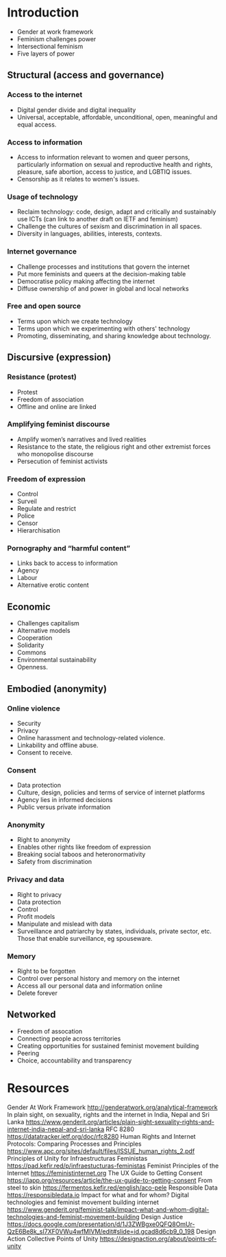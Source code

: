 # Introduction

 * Gender at work framework
 * Feminism challenges power
 * Intersectional feminism
 * Five layers of power

## Structural (access and governance)

### Access to the internet

 * Digital gender divide and digital inequality
 * Universal, acceptable, affordable, unconditional, open, meaningful and equal access.

### Access to information

 * Access to information relevant to women and queer persons, particularly information on sexual and reproductive health and rights, pleasure, safe abortion, access to justice, and LGBTIQ issues.
 * Censorship as it relates to women's issues.

### Usage of technology

 * Reclaim technology: code, design, adapt and critically and sustainably use ICTs (can link to another draft on IETF and feminism)
 * Challenge the cultures of sexism and discrimination in all spaces.
 * Diversity in languages, abilities, interests, contexts.

### Internet governance

 * Challenge processes and institutions that govern the internet
 * Put more feminists and queers at the decision-making table
 * Democratise policy making affecting the internet
 * Diffuse ownership of and power in global and local networks

### Free and open source

 * Terms upon which we create technology
 * Terms upon which we experimenting with others' technology
 * Promoting, disseminating, and sharing knowledge about technology.

## Discursive (expression)

### Resistance (protest)

 * Protest
 * Freedom of association
 * Offline and online are linked

### Amplifying feminist discourse

 * Amplify women’s narratives and lived realities
 * Resistance to the state, the religious right and other extremist forces who monopolise discourse
 * Persecution of feminist activists

### Freedom of expression

 * Control
 * Surveil
 * Regulate and restrict
 * Police
 * Censor
 * Hierarchisation

### Pornography and “harmful content”

 * Links back to access to information
 * Agency
 * Labour
 * Alternative erotic content

## Economic

 * Challenges capitalism
 * Alternative models
 * Cooperation
 * Solidarity
 * Commons
 * Environmental sustainability
 * Openness.

## Embodied (anonymity)

### Online violence

 * Security
 * Privacy
 * Online harassment and technology-related violence.
 * Linkability and offline abuse.
 * Consent to receive.

### Consent

 * Data protection
 * Culture, design, policies and terms of service of internet platforms
 * Agency lies in informed decisions
 * Public versus private information

### Anonymity

 * Right to anonymity
 * Enables other rights like freedom of expression
 * Breaking social taboos and heteronormativity
 * Safety from discrimination

### Privacy and data

 * Right to privacy
 * Data protection
 * Control
 * Profit models
 * Manipulate and mislead with data
 * Surveillance and patriarchy by states, individuals, private sector, etc. Those that enable surveillance, eg spouseware.

### Memory

 * Right to be forgotten
 * Control over personal history and memory on the internet
 * Access all our personal data and information online
 * Delete forever

## Networked

 * Freedom of assocation
 * Connecting people across territories
 * Creating opportunities for sustained feminist movement building
 * Peering
 * Choice, accountability and transparency

# Resources

Gender At Work Framework http://genderatwork.org/analytical-framework
In plain sight, on sexuality, rights and the internet in India, Nepal and Sri Lanka https://www.genderit.org/articles/plain-sight-sexuality-rights-and-internet-india-nepal-and-sri-lanka
RFC 8280 https://datatracker.ietf.org/doc/rfc8280
Human Rights and Internet Protocols: Comparing Processes and Principles https://www.apc.org/sites/default/files/ISSUE_human_rights_2.pdf
Principles of Unity for Infraestructuras Feministas https://pad.kefir.red/p/infraestucturas-feministas
Feminist Principles of the Internet https://feministinternet.org
The UX Guide to Getting Consent https://iapp.org/resources/article/the-ux-guide-to-getting-consent
From steel to skin https://fermentos.kefir.red/english/aco-pele
Responsible Data https://responsibledata.io
Impact for what and for whom? Digital technologies and feminist movement building internet https://www.genderit.org/feminist-talk/impact-what-and-whom-digital-technologies-and-feminist-movement-building
Design Justice https://docs.google.com/presentation/d/1J3ZWBgxe0QFQ8OmUr-QzE6Be8k_sI7XF0VWu4wfMIVM/edit#slide=id.gcad8d6cb9_0_198
Design Action Collective Points of Unity https://designaction.org/about/points-of-unity
